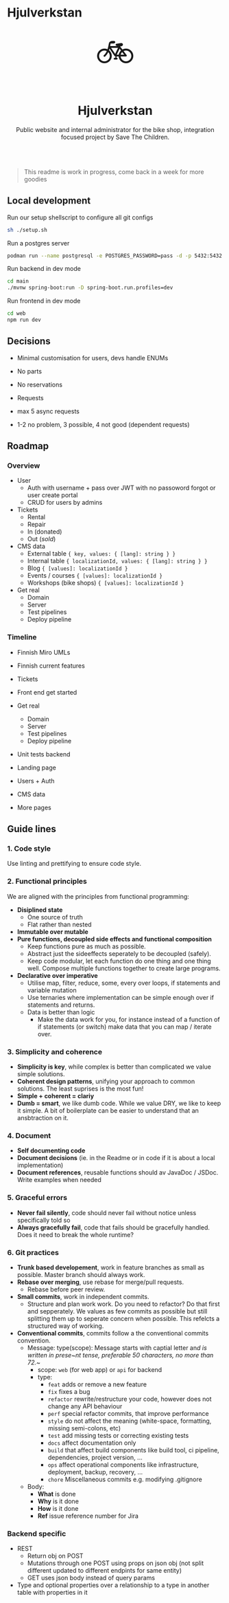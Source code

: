 # Hjulverkstan

<center style="margin-bottom:64px">
<div style="font-size: 80px">🚲</div>
<h1>Hjulverkstan</h1>
<p>Public website and internal administrator for the bike shop, integration focused project by Save The Children.</p>
<!-- <a href=""> -->
<!--  <img src="" /> -->
<!-- </a> -->
</center>

> This readme is work in progress, come back in a week for more goodies

## Local development

Run our setup shellscript to configure all git configs

```bash
sh ./setup.sh
```

Run a postgres server

```bash
podman run --name postgresql -e POSTGRES_PASSWORD=pass -d -p 5432:5432 -v pgdata:/var/lib/postgresql/data postgres:latest
```

Run backend in dev mode

```bash
cd main
./mvnw spring-boot:run -D spring-boot.run.profiles=dev
```

Run frontend in dev mode

```bash
cd web
npm run dev
```

## Decisions

- Minimal customisation for users, devs handle ENUMs
- No parts
- No reservations

- Requests
 - max 5 async requests
 - 1-2 no problem, 3 possible, 4 not good (dependent requests)

## Roadmap

### Overview

- User
  - Auth with username + pass over JWT with no passoword forgot or user create portal
  - CRUD for users by admins
- Tickets
  - Rental
  - Repair
  - In (donated)
  - Out (*sold*)
- CMS data
  - External table `{ key, values: { [lang]: string } }`
  - Internal table `{ localizationId, values: { [lang]: string } }`
  - Blog `{ [values]: localizationId }`
  - Events / courses `{ [values]: localizationId }`
  - Workshops (bike shops) `{ [values]: localizationId }`
- Get real
  - Domain
  - Server
  - Test pipelines
  - Deploy pipeline

### Timeline

- Finnish Miro UMLs
- Finnish current features
- Tickets
- Front end get started
- Get real
  - Domain
  - Server
  - Test pipelines
  - Deploy pipeline

- Unit tests backend
- Landing page

- Users + Auth

- CMS data
- More pages

## Guide lines

### 1. Code style

Use linting and prettifying to ensure code style.

### 2. Functional principles

We are aligned with the principles from functional programming:

- **Disiplined state**
  - One source of truth
  - Flat rather than nested
- **Immutable over mutable**
- **Pure functions, decoupled side effects and functional composition**
  - Keep functions pure as much as possible.
  - Abstract just the sideeffects seperately to be decoupled (safely).
  - Keep code modular, let each function do one thing and one thing well. Compose multiple functions together to create large programs.
- **Declarative over imperative**
  - Utilise map, filter, reduce, some, every over loops, if statements and variable mutation
  - Use ternaries where implementation can be simple enough over if statements and returns.
  - Data is better than logic
    - Make the data work for you, for instance instead of a function of if statements (or switch) make data that you can map / iterate over.

### 3. Simplicity and coherence

- **Simplicity is key**, while complex is better than complicated we value simple solutions.
- **Coherent design patterns**, unifying your approach to common solutions. The least suprises is the most fun!
- **Simple + coherent = clariy**
- **Dumb = smart**, we like dumb code. While we value DRY, we like to keep it simple. A bit of boilerplate can be easier to understand that an ansbtraction on it. 

### 4. Document

- **Self documenting code**
- **Document decisions** (ie. in the Readme or in code if it is about a local implementation)
- **Document references**, reusable functions should av JavaDoc / JSDoc. Write examples when needed

### 5. Graceful errors

- **Never fail silently**, code should never fail without notice unless specifically told so
- **Always gracefully fail**, code that fails should be gracefully handled. Does it need to break the whole runtime?

### 6. Git practices

- **Trunk based developement**, work in feature branches as small as possible. Master branch should always work.
- **Rebase over merging**, use rebase for merge/pull requests.
  - Rebase before peer review.
- **Small commits**, work in independent commits.
  - Structure and plan work work. Do you need to refactor? Do that first and sepperately. We values as few commits as possible but still splitting them up to seperate concern when possible. This refelcts a structured way of working.
- **Conventional commits**, commits follow a the conventional commits convention.
  - Message: type(scope): Message starts with captial letter an*d is written in prese~nt tense, preferable 50 characters, no more than 72.~*
    - scope: `web` (for web app) or `api` for backend
    - type:
      - `feat` adds or remove a new feature
      - `fix` fixes a bug
      - `refactor` rewrite/restructure your code, however does not change any API behaviour
      - `perf` special refactor commits, that improve performance
      - `style` do not affect the meaning (white-space, formatting, missing semi-colons, etc)
      - `test` add missing tests or correcting existing tests
      - `docs` affect documentation only
      - `build` that affect build components like build tool, ci pipeline, dependencies, project version, ...
      - `ops` affect operational components like infrastructure, deployment, backup, recovery, ...
      - `chore` Miscellaneous commits e.g. modifying .gitignore
  - Body:
     - **What** is done
     - **Why** is it done
     - **How** is it done
     - **Ref** issue reference number for Jira

### Backend specific

- REST
  - Return obj on POST
  - Mutations through one POST using props on json obj (not split different updated to different endpints for same entity)
  - GET uses json body instead of query params
- Type and optional properties over a relationship to a type in another table with properties in it

